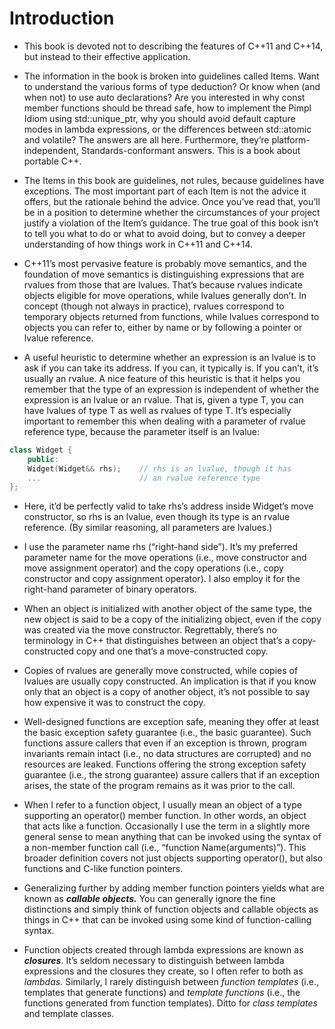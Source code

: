 # Introduction

-  This book is devoted not to describing the features of C++11 and C++14, but instead to their effective application.

- The information in the book is broken into guidelines called Items. Want to understand the various forms of type deduction? Or know when (and when not) to use auto declarations? Are you interested in why const member functions should be thread safe, how to implement the Pimpl Idiom using std::unique_ptr, why you should avoid default capture modes in lambda expressions, or the differences between std::atomic and volatile? The answers are all here. Furthermore, they’re platform-independent, Standards-conformant answers. This is a book about portable C++.

- The Items in this book are guidelines, not rules, because guidelines have exceptions. The most important part of each Item is not the advice it offers, but the rationale behind the advice. Once you’ve read that, you’ll be in a position to determine whether the circumstances of your project justify a violation of the Item’s guidance. The true goal of this book isn’t to tell you what to do or what to avoid doing, but to convey a deeper understanding of how things work in C++11 and C++14.

- C++11’s most pervasive feature is probably move semantics, and the foundation of move semantics is distinguishing expressions that are rvalues from those that are lvalues. That’s because rvalues indicate objects eligible for move operations, while lvalues generally don’t. In concept (though not always in practice), rvalues correspond to temporary objects returned from functions, while lvalues correspond to objects you can refer to, either by name or by following a pointer or lvalue reference.

- A useful heuristic to determine whether an expression is an lvalue is to ask if you can take its address. If you can, it typically is. If you can’t, it’s usually an rvalue. A nice feature of this heuristic is that it helps you remember that the type of an expression is independent of whether the expression is an lvalue or an rvalue. That is, given a type T, you can have lvalues of type T as well as rvalues of type T. It’s especially important to remember this when dealing with a parameter of rvalue reference type, because the parameter itself is an lvalue:
```cpp
class Widget {
	public:
	Widget(Widget&& rhs);    // rhs is an lvalue, though it has
	...                      // an rvalue reference type
};
```

- Here, it’d be perfectly valid to take rhs’s address inside Widget’s move constructor, so rhs is an lvalue, even though its type is an rvalue reference. (By similar reasoning, all parameters are lvalues.)

- I use the parameter name rhs (“right-hand side”). It’s my preferred parameter name for the move operations (i.e., move constructor and move assignment operator) and the copy operations (i.e., copy constructor and copy assignment operator). I also employ it for the right-hand parameter of binary operators.

- When an object is initialized with another object of the same type, the new object is said to be a copy of the initializing object, even if the copy was created via the move constructor. Regrettably, there’s no terminology in C++ that distinguishes between an object that’s a copy-constructed copy and one that’s a move-constructed copy.

- Copies of rvalues are generally move constructed, while copies of lvalues are usually copy constructed. An implication is that if you know only that an object is a copy of another object, it’s not possible to say how expensive it was to construct the copy. 

- Well-designed functions are exception safe, meaning they offer at least the basic exception safety guarantee (i.e., the basic guarantee). Such functions assure callers that even if an exception is thrown, program invariants remain intact (i.e., no data structures are corrupted) and no resources are leaked. Functions offering the strong exception safety guarantee (i.e., the strong guarantee) assure callers that if an exception arises, the state of the program remains as it was prior to the call.

- When I refer to a function object, I usually mean an object of a type supporting an operator() member function. In other words, an object that acts like a function. Occasionally I use the term in a slightly more general sense to mean anything that can be invoked using the syntax of a non-member function call (i.e., “function Name(arguments)”). This broader definition covers not just objects supporting operator(), but also functions and C-like function pointers.
- Generalizing further by adding member function pointers yields what are known as ***callable objects.*** You can generally ignore the fine distinctions and simply think of function objects and callable objects as things in C++ that can be invoked using some kind of function-calling syntax.

- Function objects created through lambda expressions are known as ***closures***. It’s seldom necessary to distinguish between lambda expressions and the closures they create, so I often refer to both as *lambdas.* Similarly, I rarely distinguish between *function templates* (i.e., templates that generate functions) and *template functions* (i.e., the functions generated from function templates). Ditto for *class templates* and template classes.
